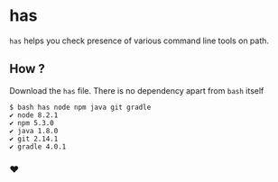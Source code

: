 # has

`has` helps you check presence of various command line tools on path.

## How ?

  Download the `has` file. There is no dependency apart from `bash` itself 

    $ bash has node npm java git gradle 
    ✔ node 8.2.1
    ✔ npm 5.3.0
    ✔ java 1.8.0
    ✔ git 2.14.1
    ✔ gradle 4.0.1

### ♥
